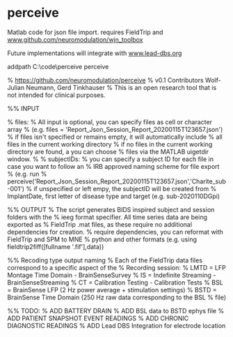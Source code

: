 # perceive
Matlab code for json file import. requires FieldTrip and www.github.com/neuromodulation/wjn_toolbox

Future implementations will integrate with www.lead-dbs.org


addpath C:\code\perceive
perceive


% https://github.com/neuromodulation/perceive 
% v0.1 Contributors Wolf-Julian Neumann, Gerd Tinkhauser
% This is an open research tool that is not intended for clinical purposes. 

%% INPUT

% files:
% All input is optional, you can specify files as cell or character array
% (e.g. files = 'Report_Json_Session_Report_20200115T123657.json') 
% if files isn't specified or remains empty, it will automatically include
% all files in the current working directory
% if no files in the current working directory are found, a you can choose
% files via the MATLAB uigetdir window.
%
% subjectIDs:
% you can specify a subject ID for each file in case you want to follow an
% IRB approved naming scheme for file export 
% (e.g. run
% perceive('Report_Json_Session_Report_20200115T123657.json','Charite_sub-001')
% if unspecified or left empy, the subjectID will be created from
% ImplantDate, first letter of disease type and target (e.g. sub-2020110DGpi)


%% OUTPUT
% The script generates BIDS inspired subject and session folders with the
% ieeg format specifier. All time series data are being exported as
% FieldTrip .mat files, as these require no additional dependencies for creation.
% require dependencies, you can reformat with FieldTrip and SPM to MNE
% python and other formats (e.g. using fieldtrip2fiff([fullname '.fif'],data))

%% Recoding type output naming
% Each of the FieldTrip data files correspond to a specific aspect of the
% Recording session: 
% LMTD = LFP Montage Time Domain - BrainSenseSurvey
% IS = Indefinite Streaming - BrainSenseStreaming
% CT = Calibration Testing - Calibration Tests
% BSL = BrainSense LFP (2 Hz power average + stimulation settings)
% BSTD = BrainSense Time Domain (250 Hz raw data corresponding to the BSL
% file)

%% TODO: 
% ADD BATTERY DRAIN
% ADD BSL data to BSTD ephys file
% ADD PATIENT SNAPSHOT EVENT READINGS
% ADD CHRONIC DIAGNOSTIC READINGS
% ADD Lead DBS Integration for electrode location

